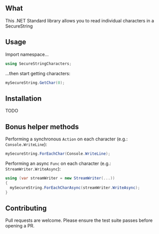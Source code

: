 ## What
This .NET Standard library allows you to read individual characters in a SecureString

## Usage
Import namespace...
```c#
using SecureStringCharacters;
```

...then start getting characters:
```c#
mySecureString.GetChar(0);
```

## Installation
TODO

## Bonus helper methods
Performing a synchronous `Action` on each character (e.g.: `Console.WriteLine`):
```c#
mySecureString.ForEachChar(Console.WriteLine);
```

Performing an async `Func` on each character (e.g.: `StreamWriter.WriteAsync`):
```c#
using (var streamWriter = new StreamWriter(...))
{
  mySecureString.ForEachCharAsync(streamWriter.WriteAsync);
}
```

## Contributing
Pull requests are welcome. Please ensure the test suite passes before opening a PR.
